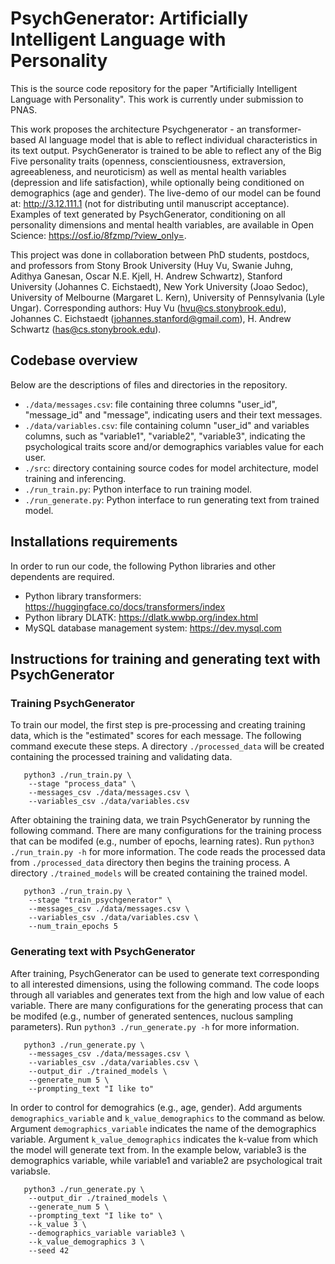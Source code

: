 # PsychGenerator: Artificially Intelligent Language with Personality
This is the source code repository for the paper "Artificially Intelligent Language with Personality". This work is currently under submission to PNAS.

This work proposes the architecture Psychgenerator - an transformer-based AI language model that is able to reflect individual characteristics in its text output. PsychGenerator is trained to be able to reflect any of the Big Five personality traits (openness, conscientiousness, extraversion, agreeableness, and neuroticism) as well as mental health variables (depression and life satisfaction), while optionally being conditioned on demographics (age and gender). The live-demo of our model can be found at: http://3.12.111.1 (not for distributing until manuscript acceptance). Examples of text generated by PsychGenerator, conditioning on all personality dimensions and mental health variables, are available in Open Science: https://osf.io/8fzmp/?view_only=.

This project was done in collaboration between PhD students, postdocs, and professors from Stony Brook University (Huy Vu, Swanie Juhng, Adithya Ganesan, Oscar N.E. Kjell, H. Andrew Schwartz), Stanford University (Johannes C. Eichstaedt), New York University (Joao Sedoc), University of Melbourne (Margaret L. Kern), University of Pennsylvania (Lyle Ungar). Corresponding authors: Huy Vu (hvu@cs.stonybrook.edu), Johannes C. Eichstaedt (johannes.stanford@gmail.com), H. Andrew Schwartz (has@cs.stonybrook.edu).

## Codebase overview
Below are the descriptions of files and directories in the repository.
* `./data/messages.csv`: file containing three columns "user_id", "message_id" and "message", indicating users and their text messages.
* `./data/variables.csv`: file containing column "user_id" and variables columns, such as "variable1", "variable2", "variable3", indicating the psychological traits score and/or demographics variables value for each user.
* `./src`: directory containing source codes for model architecture, model training and inferencing.
* `./run_train.py`: Python interface to run training model.
* `./run_generate.py`: Python interface to run generating text from trained model.

## Installations requirements
In order to run our code, the following Python libraries and other dependents are required.
* Python library transformers: https://huggingface.co/docs/transformers/index
* Python library DLATK: https://dlatk.wwbp.org/index.html
* MySQL database management system: https://dev.mysql.com 

## Instructions for training and generating text with PsychGenerator

### Training PsychGenerator
To train our model, the first step is pre-processing and creating training data, which is the "estimated" scores for each message. The following command execute these steps. A directory `./processed_data` will be created containing the processed training and validating data. 
```
   python3 ./run_train.py \
	--stage "process_data" \
	--messages_csv ./data/messages.csv \
	--variables_csv ./data/variables.csv
```
After obtaining the training data, we train PsychGenerator by running the following command. There are many configurations for the training process that can be modifed (e.g., number of epochs, learning rates). Run `python3 ./run_train.py -h` for more information. The code reads the processed data from `./processed_data` directory then begins the training process. A directory `./trained_models` will be created containing the trained model.
```
   python3 ./run_train.py \
	--stage "train_psychgenerator" \
	--messages_csv ./data/messages.csv \
	--variables_csv ./data/variables.csv \
	--num_train_epochs 5
```

### Generating text with PsychGenerator
After training, PsychGenerator can be used to generate text corresponding to all interested dimensions, using the following command. The code loops through all variables and generates text from the high and low value of each variable. There are many configurations for the generating process that can be modifed (e.g., number of generated sentences, nuclous sampling parameters). Run `python3 ./run_generate.py -h` for more information.
```
   python3 ./run_generate.py \
	--messages_csv ./data/messages.csv \
	--variables_csv ./data/variables.csv \
	--output_dir ./trained_models \
	--generate_num 5 \
	--prompting_text "I like to"
```

In order to control for demograhics (e.g., age, gender). Add arguments `demographics_variable` and `k_value_demographics` to the command as below. Argument `demographics_variable` indicates the name of the demographics variable. Argument `k_value_demographics` indicates the k-value from which the model will generate text from. In the example below, variable3 is the demographics variable, while variable1 and variable2 are psychological trait variabsle.
```
   python3 ./run_generate.py \
	--output_dir ./trained_models \
	--generate_num 5 \
	--prompting_text "I like to" \
	--k_value 3 \
	--demographics_variable variable3 \
	--k_value_demographics 3 \
	--seed 42 
```
